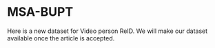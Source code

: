 # MSA-BUPT
Here is a new dataset for Video person ReID. 
We will make our dataset available once the article is accepted.
